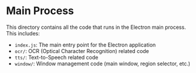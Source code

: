 # Main Process

This directory contains all the code that runs in the Electron main process. This includes:
 
- `index.js`: The main entry point for the Electron application
- `ocr/`: OCR (Optical Character Recognition) related code
- `tts/`: Text-to-Speech related code
- `window/`: Window management code (main window, region selector, etc.) 